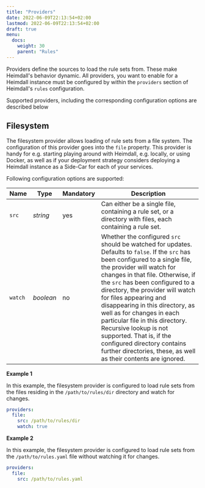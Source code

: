 ```yaml
---
title: "Providers"
date: 2022-06-09T22:13:54+02:00
lastmod: 2022-06-09T22:13:54+02:00
draft: true
menu:
  docs:
    weight: 30
    parent: "Rules"
---
```


Providers define the sources to load the rule sets from. These make Heimdall's behavior dynamic. All providers, you want to enable for a Heimdall instance must be configured by within the `providers` section of Heimdall's `rules` configuration.

Supported providers, including the corresponding configuration options are described below

## Filesystem

The filesystem provider allows loading of rule sets from a file system. The configuration of this provider goes into the `file` property. This provider is handy for e.g. starting playing around with Heimdall, e.g. locally, or using Docker, as well as if your deployment strategy considers deploying a Heimdall instance as a Side-Car for each of your services. 

Following configuration options are supported:

| Name    | Type      | Mandatory | Description                                                                                                                                                                                                                                                                                                                                                                                                                                                                                                                                             |
|---------|-----------|-----------|---------------------------------------------------------------------------------------------------------------------------------------------------------------------------------------------------------------------------------------------------------------------------------------------------------------------------------------------------------------------------------------------------------------------------------------------------------------------------------------------------------------------------------------------------------|
| `src`   | *string*  | yes       | Can either be a single file, containing a rule set, or a directory with files, each containing a rule set.                                                                                                                                                                                                                                                                                                                                                                                                                                              |
| `watch` | *boolean* | no        | Whether the configured `src` should be watched for updates. Defaults to `false`. If the `src` has been configured to a single file, the provider will watch for changes in that file. Otherwise, if the `src` has been configured to a directory, the provider will watch for files appearing and disappearing in this directory, as well as for changes in each particular file in this directory. Recursive lookup is not supported. That is, if the configured directory contains further directories, these, as well as their contents are ignored. |

**Example 1**

In this example, the filesystem provider is configured to load rule sets from the files residing in the  `/path/to/rules/dir` directory and watch for changes.

```yaml
providers:
  file:
    src: /path/to/rules/dir
    watch: true
```

**Example 2**

In this example, the filesystem provider is configured to load rule sets from the `/path/to/rules.yaml` file without watching it for changes.

```yaml
providers:
  file:
    src: /path/to/rules.yaml
```